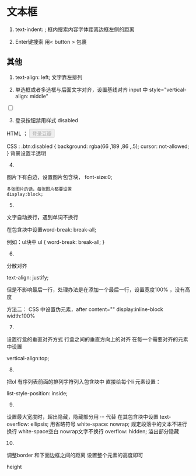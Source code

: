 # 文本框
1. text-indent:  ;
框内搜索内容字体距离边框左侧的距离

2. Enter键搜索
    用< button > 包裹


##  其他 

1. text-align: left;
文字靠左排列

2. 单选框或者多选框与后面文字对齐，设置基线对齐
input  中
style="vertical-align: middle"
<input type="checkbox" style="vertical-align: middle">

3. 登录按钮禁用样式
disabled

HTML ；
<button disabled class="btn">
    登录豆瓣
</button>

CSS  : 
.btn:disabled {
    background: rgba(66 ,189 ,86 ,.5);
    cursor: not-allowed;
}
背景设置半透明

4.
 图片下有白边，设置图片包含块，
    font-size:0;

    多张图片的话，每张图片都要设置
    display:block;
    
    
5. 
文字自动换行，遇到单词不换行

在包含块中设置word-break: break-all;

例如：ul块中
ul {
    word-break: break-all;
}

6. 
分散对齐

text-align: justify;

但是不影响最后一行，处理办法是在添加一个最后一行，设置宽度100% ，没有高度

方法二：
CSS 中设置伪元素，after
content=""
display:inline-block
width:100%

7. 

设置行盒的垂直对齐方式 
行盒之间的垂直方向上的对齐
在每一个需要对齐的元素中设置

vertical-align:top;

8. 
把ol 有序列表前面的排列字符列入包含块中
直接给每个li 元素设置：

list-style-position: inside;

9. 
设置最大宽度时，超出隐藏，隐藏部分用 ··· 代替
    在其包含块中设置
    text-overflow: ellipsis;   用省略符号
    white-space: nowrap;      规定段落中的文本不进行换行    white-space空白  nowrap文字不换行
    overflow: hidden;   溢出部分隐藏

10. 

调整border 和下面边框之间的距离 
设置整个元素的高度即可

height







